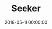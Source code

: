 ---
layout: fanlink

title: Seeker
artists: Dimatis
link: seeker
date: 2018-05-11 00:00:00

image: https://dimatis.yizack.com/images/seeker.jpg

spotify: https://open.spotify.com/album/6yCpIKVIVL0SxnrgPwOAx9
soundcloud: https://soundcloud.com/dimatis/seeker
youtube: https://youtu.be/5gjABvcj72Y
itunes: https://music.apple.com/us/album/seeker-single/1383932798?app=itunes
apple: https://music.apple.com/us/album/seeker-single/1383932798?app=music
bandcamp: https://dimatis.bandcamp.com/track/seeker
deezer: https://www.deezer.com/en/album/63457002
tidal: https://tidal.com/browse/album/89005779

dark: false
---
